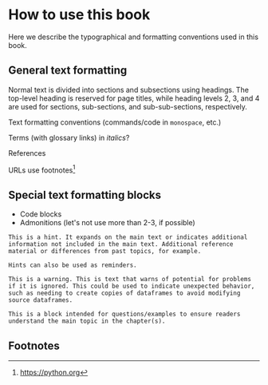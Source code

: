 # How to use this book

Here we describe the typographical and formatting conventions used in this book.

## General text formatting

Normal text is divided into sections and subsections using headings.
The top-level heading is reserved for page titles, while heading levels 2, 3, and 4 are used for sections, sub-sections, and sub-sub-sections, respectively.

Text formatting conventions (commands/code in `monospace`, etc.)

Terms (with glossary links) in *italics*?

References

URLs use footnotes[^url1]

## Special text formatting blocks

- Code blocks
- Admonitions (let's not use more than 2-3, if possible)

```{hint}
This is a hint. It expands on the main text or indicates additional information not included in the main text. Additional reference material or differences from past topics, for example.

Hints can also be used as reminders.
```

```{warning}
This is a warning. This is text that warns of potential for problems if it is ignored. This could be used to indicate unexpected behavior, such as needing to create copies of dataframes to avoid modifying source dataframes.
```

```{admonition} Check your understanding
This is a block intended for questions/examples to ensure readers understand the main topic in the chapter(s).
```

## Footnotes

[^url1]: https://python.org